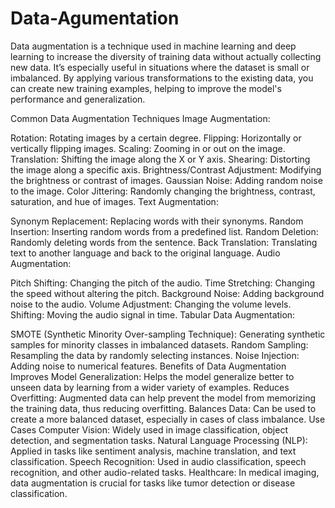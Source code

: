 # Data-Agumentation
Data augmentation is a technique used in machine learning and deep learning to increase the diversity of training data without actually collecting new data. It’s especially useful in situations where the dataset is small or imbalanced. By applying various transformations to the existing data, you can create new training examples, helping to improve the model's performance and generalization.

Common Data Augmentation Techniques
Image Augmentation:

Rotation: Rotating images by a certain degree.
Flipping: Horizontally or vertically flipping images.
Scaling: Zooming in or out on the image.
Translation: Shifting the image along the X or Y axis.
Shearing: Distorting the image along a specific axis.
Brightness/Contrast Adjustment: Modifying the brightness or contrast of images.
Gaussian Noise: Adding random noise to the image.
Color Jittering: Randomly changing the brightness, contrast, saturation, and hue of images.
Text Augmentation:

Synonym Replacement: Replacing words with their synonyms.
Random Insertion: Inserting random words from a predefined list.
Random Deletion: Randomly deleting words from the sentence.
Back Translation: Translating text to another language and back to the original language.
Audio Augmentation:

Pitch Shifting: Changing the pitch of the audio.
Time Stretching: Changing the speed without altering the pitch.
Background Noise: Adding background noise to the audio.
Volume Adjustment: Changing the volume levels.
Shifting: Moving the audio signal in time.
Tabular Data Augmentation:

SMOTE (Synthetic Minority Over-sampling Technique): Generating synthetic samples for minority classes in imbalanced datasets.
Random Sampling: Resampling the data by randomly selecting instances.
Noise Injection: Adding noise to numerical features.
Benefits of Data Augmentation
Improves Model Generalization: Helps the model generalize better to unseen data by learning from a wider variety of examples.
Reduces Overfitting: Augmented data can help prevent the model from memorizing the training data, thus reducing overfitting.
Balances Data: Can be used to create a more balanced dataset, especially in cases of class imbalance.
Use Cases
Computer Vision: Widely used in image classification, object detection, and segmentation tasks.
Natural Language Processing (NLP): Applied in tasks like sentiment analysis, machine translation, and text classification.
Speech Recognition: Used in audio classification, speech recognition, and other audio-related tasks.
Healthcare: In medical imaging, data augmentation is crucial for tasks like tumor detection or disease classification.
